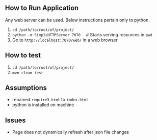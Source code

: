 ## How to Run Application ##

Any web server can be used. Below instructions pertain only to python.

1. `cd /path/to/root/of/project/`
2. `python -m SimpleHTTPServer 7070  ` # Starts serving resources in `pwd` 
3. Go to `http://localhost:7070/web/` in a web browser

## How to test ##
1. `cd /path/to/root/of/project/`
2. `mvn clean test`

## Assumptions ##
- renamed `require­3.html` to `index.html`
- python is installed on machine

## Issues ##
- Page does not dynamically refresh after json file changes
